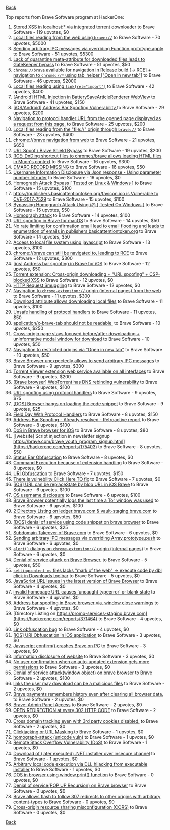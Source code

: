 [Back](../README.md)

Top reports from Brave Software program at HackerOne:

1. [Stored XSS in localhost:* via integrated torrent downloader](https://hackerone.com/reports/681617) to Brave Software - 119 upvotes, $0
2. [Local files reading from the web using `brave://`](https://hackerone.com/reports/390013) to Brave Software - 70 upvotes, $5000
3. [Sending arbitrary IPC messages via overriding Function.prototype.apply](https://hackerone.com/reports/188086) to Brave Software - 51 upvotes, $5300
4. [Lack of quarantine meta-attribute for downloaded files leads to GateKeeper bypass](https://hackerone.com/reports/374106) to Brave Software - 51 upvotes, $50
5. [`chrome://brave` available for navigation in Release build [-\> RCE] + navigation to `chrome://*` using tab_helper ["Open in new tab"]](https://hackerone.com/reports/395737) to Brave Software - 46 upvotes, $2000
6. [Local files reading using `link[rel="import"]`](https://hackerone.com/reports/375329) to Brave Software - 42 upvotes, $400
7. [[Android] HTML Injection in BatterySaveArticleRenderer WebView](https://hackerone.com/reports/176065) to Brave Software - 41 upvotes, $150
8. [[iOS/Android] Address Bar Spoofing Vulnerability ](https://hackerone.com/reports/175958) to Brave Software - 29 upvotes, $200
9. [Navigation to protocol handler URL from the opened page displayed as a request from this page.](https://hackerone.com/reports/374969) to Brave Software - 25 upvotes, $200
10. [Local files reading from the "file://" origin through `brave://`](https://hackerone.com/reports/390362) to Brave Software - 23 upvotes, $400
11. [chrome://brave navigation from web](https://hackerone.com/reports/415967) to Brave Software - 21 upvotes, $650
12. [URL Spoof / Brave Shield Bypass](https://hackerone.com/reports/255991) to Brave Software - 19 upvotes, $200
13. [RCE: DnDing shortcut files to chrome://brave allows loading HTML files in Muon's context](https://hackerone.com/reports/415258) to Brave Software - 16 upvotes, $300
14. [DMARC RECORD MISSING](https://hackerone.com/reports/491753) to Brave Software - 16 upvotes, $50
15. [Username Information Disclosure via Json response - Using parameter number Intruder](https://hackerone.com/reports/812351) to Brave Software - 16 upvotes, $0
16. [Homograph Attack Bypass [ Tested on Linux & Windows ]](https://hackerone.com/reports/268984) to Brave Software - 15 upvotes, $100
17. [https://publishers.basicattentiontoken.org/favicon.ico is Vulnerable to CVE-2017-7529](https://hackerone.com/reports/980856) to Brave Software - 15 upvotes, $100
18. [Bypassing Homograph Attack Using /@ [ Tested On Windows ]](https://hackerone.com/reports/317931) to Brave Software - 15 upvotes, $50
19. [Homograph attack](https://hackerone.com/reports/175286) to Brave Software - 14 upvotes, $100
20. [URL spoofing in Brave for macOS](https://hackerone.com/reports/369086) to Brave Software - 14 upvotes, $50
21. [No rate limiting for confirmation email lead to email flooding and leads to enumeration of emails in publishers.basicattentiontoken.org](https://hackerone.com/reports/854793) to Brave Software - 14 upvotes, $50
22. [Access to local file system using javascript](https://hackerone.com/reports/175979) to Brave Software - 13 upvotes, $100
23. [chrome://brave can still be navigated to, leading to RCE](https://hackerone.com/reports/415178) to Brave Software - 12 upvotes, $300
24. [[ios] Address bar spoofing in Brave for iOS](https://hackerone.com/reports/176929) to Brave Software - 12 upvotes, $50
25. [Torrent extension: Cross-origin downloading + "URL spoofing" + CSP-blocked XSS](https://hackerone.com/reports/378864) to Brave Software - 12 upvotes, $0
26. [HTTP Request Smuggling](https://hackerone.com/reports/866382) to Brave Software - 12 upvotes, $0
27. [Navigation to `chrome-extension://` origin (internal pages) from the web](https://hackerone.com/reports/378805) to Brave Software - 11 upvotes, $300
28. [Download attribute allows downloading local files](https://hackerone.com/reports/258710) to Brave Software - 11 upvotes, $100
29. [Unsafe handling of protocol handlers](https://hackerone.com/reports/369185) to Brave Software - 11 upvotes, $50
30. [application/x-brave-tab should not be readable.](https://hackerone.com/reports/258578) to Brave Software - 10 upvotes, $250
31. [Cross-origin page stays focused before/after downloading + uninformative modal window for download](https://hackerone.com/reports/375259) to Brave Software - 10 upvotes, $50
32. [Navigation to restricted origins via "Open in new tab"](https://hackerone.com/reports/369218) to Brave Software - 10 upvotes, $50
33. [Brave Browser unexpectedly allows to send arbitrary IPC messages](https://hackerone.com/reports/187542) to Brave Software - 9 upvotes, $300
34. [Torrent Viewer extension web service available on all interfaces](https://hackerone.com/reports/300181) to Brave Software - 9 upvotes, $200
35. [[Brave browser] WebTorrent has DNS rebinding vulnerability](https://hackerone.com/reports/663729) to Brave Software - 9 upvotes, $100
36. [URL spoofing using protocol handlers](https://hackerone.com/reports/373721) to Brave Software - 9 upvotes, $75
37. [[DOS] Browser hangs on loading the code snippet](https://hackerone.com/reports/181686) to Brave Software - 9 upvotes, $25
38. [Field Day With Protocol Handlers](https://hackerone.com/reports/416040) to Brave Software - 8 upvotes, $150
39. [Address Bar Spoofing - Already resolved - Retroactive report](https://hackerone.com/reports/175779) to Brave Software - 8 upvotes, $100
40. [DoS in Brave browser for iOS](https://hackerone.com/reports/357665) to Brave Software - 8 upvotes, $80
41. [[website] Script injection in newsletter signup https://brave.com/brave_youth_program_signup.html](https://hackerone.com/reports/175403) to Brave Software - 8 upvotes, $50
42. [Status Bar Obfuscation](https://hackerone.com/reports/175701) to Brave Software - 8 upvotes, $0
43. [Command Execution because of extension handling](https://hackerone.com/reports/188078) to Brave Software - 8 upvotes, $0
44. [URI Obfuscation](https://hackerone.com/reports/175529) to Brave Software - 7 upvotes, $150
45. [There is vulnebility Click Here TO fix](https://hackerone.com/reports/319036) to Brave Software - 7 upvotes, $0
46. [[iOS] URL can be replaceState by blob URL in iOS Brave](https://hackerone.com/reports/215044) to Brave Software - 6 upvotes, $100
47. [OS username disclosure](https://hackerone.com/reports/258585) to Brave Software - 6 upvotes, $100
48. [Brave Browser potentially logs the last time a Tor window was used](https://hackerone.com/reports/1024668) to Brave Software - 6 upvotes, $100
49. [2 Directory Listing on ledger.brave.com & vault-staging.brave.com](https://hackerone.com/reports/175320) to Brave Software - 6 upvotes, $50
50. [[DOS] denial of service using code snippet on brave browser](https://hackerone.com/reports/181558) to Brave Software - 6 upvotes, $25
51. [Subdomain Takeover of Brave.com](https://hackerone.com/reports/175397) to Brave Software - 6 upvotes, $0
52. [Sending arbitrary IPC messages via overriding Array.prototype.push](https://hackerone.com/reports/188561) to Brave Software - 6 upvotes, $0
53. [`alert()` dialogs on `chrome-extension://` origin (internal pages)](https://hackerone.com/reports/378809) to Brave Software - 6 upvotes, $0
54. [Denial of service attack on Brave Browser.](https://hackerone.com/reports/176066) to Brave Software - 5 upvotes, $50
55. [`settingcontent-ms` files lacks "mark of the web" =\> execute code by dbl click in Downloads toolbar](https://hackerone.com/reports/377206) to Brave Software - 5 upvotes, $0
56. [JavaScript URL Issues in the latest version of Brave Browser](https://hackerone.com/reports/176083) to Brave Software - 4 upvotes, $0
57. [invalid homepage URL causes 'uncaught typeerror' or blank state](https://hackerone.com/reports/177184) to Brave Software - 4 upvotes, $0
58. [Address bar spoofing in Brave browser via. window close warnings](https://hackerone.com/reports/208834) to Brave Software - 4 upvotes, $0
59. [Directory Listing on https://promo-services-staging.brave.com](https://hackerone.com/reports/371464) to Brave Software - 4 upvotes, $0
60. [Link obfuscation bug](https://hackerone.com/reports/669440) to Brave Software - 4 upvotes, $0
61. [[iOS] URI Obfuscation in iOS application](https://hackerone.com/reports/176159) to Brave Software - 3 upvotes, $0
62. [Javascript confirm() crashes Brave on PC](https://hackerone.com/reports/176076) to Brave Software - 3 upvotes, $0
63. [Information disclosure of website](https://hackerone.com/reports/179121) to Brave Software - 3 upvotes, $0
64. [No user confirmation when an auto-updated extension gets more permissions](https://hackerone.com/reports/199243) to Brave Software - 3 upvotes, $0
65. [Denial of service attack(window object) on brave browser](https://hackerone.com/reports/176197) to Brave Software - 2 upvotes, $100
66. [links the user may download can be a malicious files](https://hackerone.com/reports/182557) to Brave Software - 2 upvotes, $0
67. [Brave payments remembers history even after clearing all browser data.](https://hackerone.com/reports/203088) to Brave Software - 2 upvotes, $0
68. [Brave: Admin Panel Access](https://hackerone.com/reports/175366) to Brave Software - 2 upvotes, $0
69. [OPEN REDIRECTION at every 302 HTTP CODE](https://hackerone.com/reports/369447) to Brave Software - 2 upvotes, $0
70. [Cross domain tracking even with 3rd party cookies disabled.](https://hackerone.com/reports/331428) to Brave Software - 2 upvotes, $0
71. [Clickjacking or URL Masking ](https://hackerone.com/reports/204198) to Brave Software - 1 upvotes, $0
72. [homograph-attack (unicode vuln)](https://hackerone.com/reports/221461) to Brave Software - 1 upvotes, $0
73. [Remote Stack Overflow Vulnerability (DoS)](https://hackerone.com/reports/181061) to Brave Software - 1 upvotes, $0
74. [Download of (later executed) .NET installer over insecure channel](https://hackerone.com/reports/272231) to Brave Software - 1 upvotes, $0
75. [Arbitrary local code execution via DLL hijacking from executable installer](https://hackerone.com/reports/272221) to Brave Software - 1 upvotes, $0
76. [DOS in browser using window.print() function](https://hackerone.com/reports/176364) to Brave Software - 0 upvotes, $0
77. [Denial of service(POP UP Recursion) on Brave browser](https://hackerone.com/reports/179248) to Brave Software - 0 upvotes, $0
78. [Brave allows flash to follow 307 redirects to other origins with arbitrary content-types](https://hackerone.com/reports/449478) to Brave Software - 0 upvotes, $0
79. [Cross-origin resource sharing misconfiguration (CORS)](https://hackerone.com/reports/954512) to Brave Software - 0 upvotes, $0


[Back](../README.md)